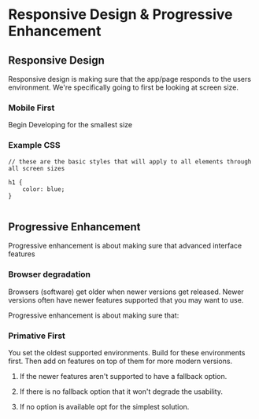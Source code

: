 # Responsive Design & Progressive Enhancement

## Responsive Design

Responsive design is making sure that the app/page responds to the users environment. We're specifically going to first be looking at screen size.


### Mobile First

Begin Developing for the smallest size

### Example CSS

```
// these are the basic styles that will apply to all elements through all screen sizes

h1 {
	color: blue;
}


```


## Progressive Enhancement

Progressive enhancement is about making sure that advanced interface features

### Browser degradation

Browsers (software) get older when newer versions get released. Newer versions often have newer features supported that you may want to use.

Progressive enhancement is about making sure that:

### Primative First

You set the oldest supported environments. Build for these environments first. Then add on features on top of them for more modern versions.

1.  If the newer features aren't supported to have a fallback option.

2.  If there is no fallback option that it won't degrade the usability.

3.  If no option is available opt for the simplest solution.
